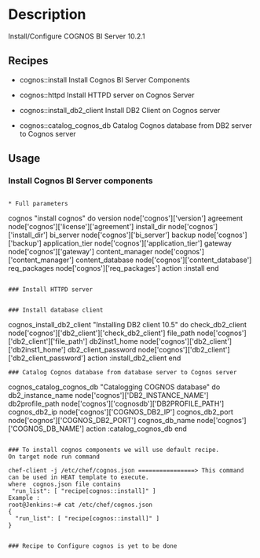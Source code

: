 # Description

Install/Configure COGNOS BI Server 10.2.1

## Recipes

* cognos::install  Install Cognos BI Server Components

* cognos::httpd  Install HTTPD server on Cognos Server

* cognos::install_db2_client Install DB2 Client on Cognos server

* cognos::catalog_cognos_db Catalog Cognos database from DB2 server to Cognos server

## Usage

### Install Cognos BI Server components
```

* Full parameters

```
cognos "install cognos" do
  version             node['cognos']['version']
  agreement           node['cognos']['license']['agreement']
  install_dir         node['cognos']['install_dir']
  bi_server           node['cognos']['bi_server']
  backup              node['cognos']['backup']
  application_tier    node['cognos']['application_tier']
  gateway             node['cognos']['gateway']
  content_manager     node['cognos']['content_manager']
  content_database    node['cognos']['content_database']
  req_packages        node['cognos']['req_packages']
  action :install
end

```

### Install HTTPD server
```

```

### Install database client
```
cognos_install_db2_client "Installing DB2 client 10.5" do
        check_db2_client        node['cognos']['db2_client']['check_db2_client']
        file_path               node['cognos']['db2_client']['file_path']
        db2inst1_home           node['cognos']['db2_client']['db2inst1_home']
        db2_client_password     node['cognos']['db2_client']['db2_client_password']
        action :install_db2_client
end
```
### Catalog Cognos database from database server to Cognos server

```
cognos_catalog_cognos_db "Catalogging COGNOS database" do
  db2_instance_name       node['cognos']['DB2_INSTANCE_NAME']
  db2profile_path         node['cognos']['cognosdb']['DB2PROFILE_PATH']
  cognos_db2_ip        node['cognos']['COGNOS_DB2_IP']
  cognos_db2_port             node['cognos']['COGNOS_DB2_PORT']
  cognos_db_name           node['cognos']['COGNOS_DB_NAME']
  action :catalog_cognos_db
end

```

### To install cognos components we will use default recipe.
On target node run command

chef-client -j /etc/chef/cognos.json ================> This command can be used in HEAT template to execute.
where  cognos.json file contains
 "run_list": [ "recipe[cognos::install]" ]
Example :
root@Jenkins:~# cat /etc/chef/cognos.json
{
  "run_list": [ "recipe[cognos::install]" ]
}


### Recipe to Configure cognos is yet to be done

```
```




